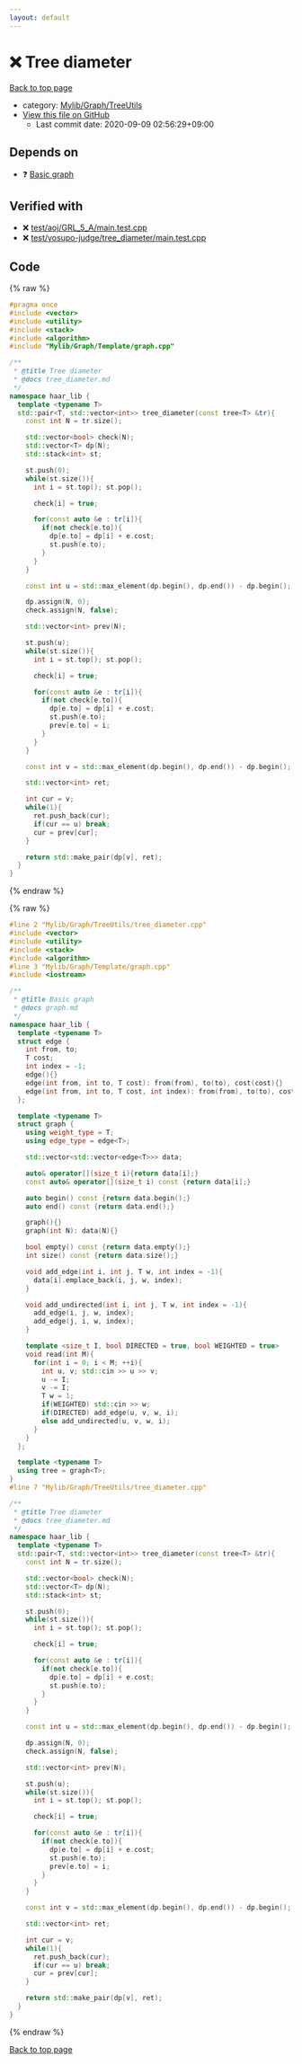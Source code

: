 ```yaml
---
layout: default
---
```


<!-- mathjax config similar to math.stackexchange -->
<script type="text/javascript" async
  src="https://cdnjs.cloudflare.com/ajax/libs/mathjax/2.7.5/MathJax.js?config=TeX-MML-AM_CHTML">
</script>
<script type="text/x-mathjax-config">
  MathJax.Hub.Config({
    TeX: { equationNumbers: { autoNumber: "AMS" }},
    tex2jax: {
      inlineMath: [ ['$','$'] ],
      processEscapes: true
    },
    "HTML-CSS": { matchFontHeight: false },
    displayAlign: "left",
    displayIndent: "2em"
  });
</script>

<script type="text/javascript" src="https://cdnjs.cloudflare.com/ajax/libs/jquery/3.4.1/jquery.min.js"></script>
<script src="https://cdn.jsdelivr.net/npm/jquery-balloon-js@1.1.2/jquery.balloon.min.js" integrity="sha256-ZEYs9VrgAeNuPvs15E39OsyOJaIkXEEt10fzxJ20+2I=" crossorigin="anonymous"></script>
<script type="text/javascript" src="../../../../assets/js/copy-button.js"></script>
<link rel="stylesheet" href="../../../../assets/css/copy-button.css" />


# :x: Tree diameter

<a href="../../../../index.html">Back to top page</a>

* category: <a href="../../../../index.html#a41ea9974466d4f509bcbf59f2ee921e">Mylib/Graph/TreeUtils</a>
* <a href="{{ site.github.repository_url }}/blob/master/Mylib/Graph/TreeUtils/tree_diameter.cpp">View this file on GitHub</a>
    - Last commit date: 2020-09-09 02:56:29+09:00




## Depends on

* :question: <a href="../Template/graph.cpp.html">Basic graph</a>


## Verified with

* :x: <a href="../../../../verify/test/aoj/GRL_5_A/main.test.cpp.html">test/aoj/GRL_5_A/main.test.cpp</a>
* :x: <a href="../../../../verify/test/yosupo-judge/tree_diameter/main.test.cpp.html">test/yosupo-judge/tree_diameter/main.test.cpp</a>


## Code

<a id="unbundled"></a>
{% raw %}
```cpp
#pragma once
#include <vector>
#include <utility>
#include <stack>
#include <algorithm>
#include "Mylib/Graph/Template/graph.cpp"

/**
 * @title Tree diameter
 * @docs tree_diameter.md
 */
namespace haar_lib {
  template <typename T>
  std::pair<T, std::vector<int>> tree_diameter(const tree<T> &tr){
    const int N = tr.size();

    std::vector<bool> check(N);
    std::vector<T> dp(N);
    std::stack<int> st;

    st.push(0);
    while(st.size()){
      int i = st.top(); st.pop();

      check[i] = true;

      for(const auto &e : tr[i]){
        if(not check[e.to]){
          dp[e.to] = dp[i] + e.cost;
          st.push(e.to);
        }
      }
    }

    const int u = std::max_element(dp.begin(), dp.end()) - dp.begin();

    dp.assign(N, 0);
    check.assign(N, false);

    std::vector<int> prev(N);

    st.push(u);
    while(st.size()){
      int i = st.top(); st.pop();

      check[i] = true;

      for(const auto &e : tr[i]){
        if(not check[e.to]){
          dp[e.to] = dp[i] + e.cost;
          st.push(e.to);
          prev[e.to] = i;
        }
      }
    }

    const int v = std::max_element(dp.begin(), dp.end()) - dp.begin();

    std::vector<int> ret;

    int cur = v;
    while(1){
      ret.push_back(cur);
      if(cur == u) break;
      cur = prev[cur];
    }

    return std::make_pair(dp[v], ret);
  }
}

```
{% endraw %}

<a id="bundled"></a>
{% raw %}
```cpp
#line 2 "Mylib/Graph/TreeUtils/tree_diameter.cpp"
#include <vector>
#include <utility>
#include <stack>
#include <algorithm>
#line 3 "Mylib/Graph/Template/graph.cpp"
#include <iostream>

/**
 * @title Basic graph
 * @docs graph.md
 */
namespace haar_lib {
  template <typename T>
  struct edge {
    int from, to;
    T cost;
    int index = -1;
    edge(){}
    edge(int from, int to, T cost): from(from), to(to), cost(cost){}
    edge(int from, int to, T cost, int index): from(from), to(to), cost(cost), index(index){}
  };

  template <typename T>
  struct graph {
    using weight_type = T;
    using edge_type = edge<T>;

    std::vector<std::vector<edge<T>>> data;

    auto& operator[](size_t i){return data[i];}
    const auto& operator[](size_t i) const {return data[i];}

    auto begin() const {return data.begin();}
    auto end() const {return data.end();}

    graph(){}
    graph(int N): data(N){}

    bool empty() const {return data.empty();}
    int size() const {return data.size();}

    void add_edge(int i, int j, T w, int index = -1){
      data[i].emplace_back(i, j, w, index);
    }

    void add_undirected(int i, int j, T w, int index = -1){
      add_edge(i, j, w, index);
      add_edge(j, i, w, index);
    }

    template <size_t I, bool DIRECTED = true, bool WEIGHTED = true>
    void read(int M){
      for(int i = 0; i < M; ++i){
        int u, v; std::cin >> u >> v;
        u -= I;
        v -= I;
        T w = 1;
        if(WEIGHTED) std::cin >> w;
        if(DIRECTED) add_edge(u, v, w, i);
        else add_undirected(u, v, w, i);
      }
    }
  };

  template <typename T>
  using tree = graph<T>;
}
#line 7 "Mylib/Graph/TreeUtils/tree_diameter.cpp"

/**
 * @title Tree diameter
 * @docs tree_diameter.md
 */
namespace haar_lib {
  template <typename T>
  std::pair<T, std::vector<int>> tree_diameter(const tree<T> &tr){
    const int N = tr.size();

    std::vector<bool> check(N);
    std::vector<T> dp(N);
    std::stack<int> st;

    st.push(0);
    while(st.size()){
      int i = st.top(); st.pop();

      check[i] = true;

      for(const auto &e : tr[i]){
        if(not check[e.to]){
          dp[e.to] = dp[i] + e.cost;
          st.push(e.to);
        }
      }
    }

    const int u = std::max_element(dp.begin(), dp.end()) - dp.begin();

    dp.assign(N, 0);
    check.assign(N, false);

    std::vector<int> prev(N);

    st.push(u);
    while(st.size()){
      int i = st.top(); st.pop();

      check[i] = true;

      for(const auto &e : tr[i]){
        if(not check[e.to]){
          dp[e.to] = dp[i] + e.cost;
          st.push(e.to);
          prev[e.to] = i;
        }
      }
    }

    const int v = std::max_element(dp.begin(), dp.end()) - dp.begin();

    std::vector<int> ret;

    int cur = v;
    while(1){
      ret.push_back(cur);
      if(cur == u) break;
      cur = prev[cur];
    }

    return std::make_pair(dp[v], ret);
  }
}

```
{% endraw %}

<a href="../../../../index.html">Back to top page</a>

